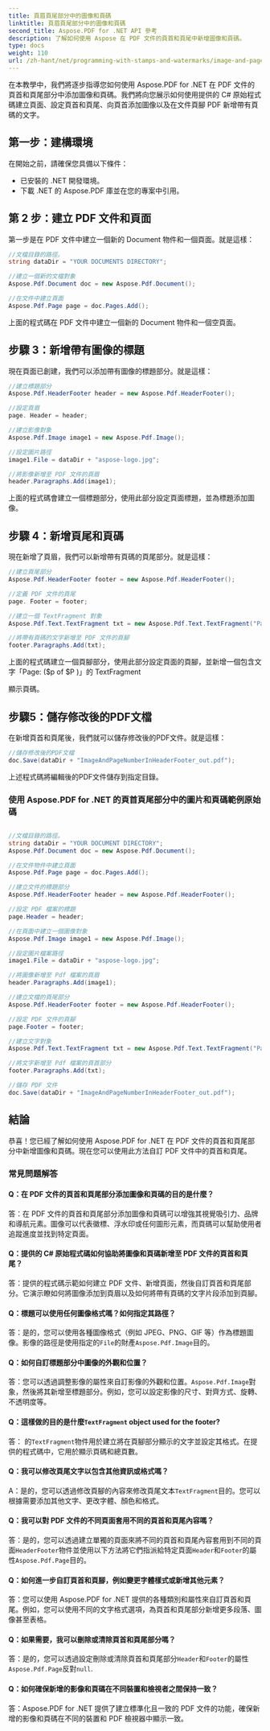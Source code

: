 ```yaml
---
title: 頁眉頁尾部分中的圖像和頁碼
linktitle: 頁眉頁尾部分中的圖像和頁碼
second_title: Aspose.PDF for .NET API 參考
description: 了解如何使用 Aspose 在 PDF 文件的頁首和頁尾中新增圖像和頁碼。
type: docs
weight: 110
url: /zh-hant/net/programming-with-stamps-and-watermarks/image-and-page-number-in-header-footer-section/
---
```

在本教學中，我們將逐步指導您如何使用 Aspose.PDF for .NET 在 PDF 文件的頁首和頁尾部分中添加圖像和頁碼。我們將向您展示如何使用提供的 C# 原始程式碼建立頁面、設定頁首和頁尾、向頁首添加圖像以及在文件頁腳 PDF 新增帶有頁碼的文字。

## 第一步：建構環境

在開始之前，請確保您具備以下條件：

- 已安裝的 .NET 開發環境。
- 下載 .NET 的 Aspose.PDF 庫並在您的專案中引用。

## 第 2 步：建立 PDF 文件和頁面

第一步是在 PDF 文件中建立一個新的 Document 物件和一個頁面。就是這樣：

```csharp
//文檔目錄的路徑。
string dataDir = "YOUR DOCUMENTS DIRECTORY";

//建立一個新的文檔對象
Aspose.Pdf.Document doc = new Aspose.Pdf.Document();

//在文件中建立頁面
Aspose.Pdf.Page page = doc.Pages.Add();
```

上面的程式碼在 PDF 文件中建立一個新的 Document 物件和一個空頁面。

## 步驟 3：新增帶有圖像的標題

現在頁面已創建，我們可以添加帶有圖像的標題部分。就是這樣：

```csharp
//建立標題部分
Aspose.Pdf.HeaderFooter header = new Aspose.Pdf.HeaderFooter();

//設定頁眉
page. Header = header;

//建立影像對象
Aspose.Pdf.Image image1 = new Aspose.Pdf.Image();

//設定圖片路徑
image1.File = dataDir + "aspose-logo.jpg";

//將影像新增至 PDF 文件的頁眉
header.Paragraphs.Add(image1);
```

上面的程式碼會建立一個標題部分，使用此部分設定頁面標題，並為標題添加圖像。

## 步驟 4：新增頁尾和頁碼

現在新增了頁眉，我們可以新增帶有頁碼的頁尾部分。就是這樣：

```csharp
//建立頁尾部分
Aspose.Pdf.HeaderFooter footer = new Aspose.Pdf.HeaderFooter();

//定義 PDF 文件的頁尾
page. Footer = footer;

//建立一個 TextFragment 對象
Aspose.Pdf.Text.TextFragment txt = new Aspose.Pdf.Text.TextFragment("Page: ($p of $P)");

//將帶有頁碼的文字新增至 PDF 文件的頁腳
footer.Paragraphs.Add(txt);
```

上面的程式碼建立一個頁腳部分，使用此部分設定頁面的頁腳，並新增一個包含文字「Page: ($p of $P )」的 TextFragment

  顯示頁碼。

## 步驟5：儲存修改後的PDF文檔

在新增頁首和頁尾後，我們就可以儲存修改後的PDF文件。就是這樣：

```csharp
//儲存修改後的PDF文檔
doc.Save(dataDir + "ImageAndPageNumberInHeaderFooter_out.pdf");
```

上述程式碼將編輯後的PDF文件儲存到指定目錄。

### 使用 Aspose.PDF for .NET 的頁首頁尾部分中的圖片和頁碼範例原始碼 
```csharp

//文檔目錄的路徑。
string dataDir = "YOUR DOCUMENT DIRECTORY";
Aspose.Pdf.Document doc = new Aspose.Pdf.Document();

//在文件物件中建立頁面
Aspose.Pdf.Page page = doc.Pages.Add();

//建立文件的標題部分
Aspose.Pdf.HeaderFooter header = new Aspose.Pdf.HeaderFooter();

//設定 PDF 檔案的標題
page.Header = header;

//在頁面中建立一個圖像對象
Aspose.Pdf.Image image1 = new Aspose.Pdf.Image();

//設定圖片檔案路徑
image1.File = dataDir + "aspose-logo.jpg";

//將圖像新增至 Pdf 檔案的頁眉
header.Paragraphs.Add(image1);

//建立文檔的頁尾部分
Aspose.Pdf.HeaderFooter footer = new Aspose.Pdf.HeaderFooter();

//設定 PDF 文件的頁腳
page.Footer = footer;

//建立文字對象
Aspose.Pdf.Text.TextFragment txt = new Aspose.Pdf.Text.TextFragment("Page: ($p of $P ) ");

//將文字新增至 Pdf 檔案的頁首部分
footer.Paragraphs.Add(txt);

//儲存 PDF 文件
doc.Save(dataDir + "ImageAndPageNumberInHeaderFooter_out.pdf");

```

## 結論

恭喜！您已經了解如何使用 Aspose.PDF for .NET 在 PDF 文件的頁首和頁尾部分中新增圖像和頁碼。現在您可以使用此方法自訂 PDF 文件中的頁首和頁尾。

### 常見問題解答

#### Q：在 PDF 文件的頁首和頁尾部分添加圖像和頁碼的目的是什麼？

答：在 PDF 文件的頁首和頁尾部分添加圖像和頁碼可以增強其視覺吸引力、品牌和導航元素。圖像可以代表徽標、浮水印或任何圖形元素，而頁碼可以幫助使用者追蹤進度並找到特定頁面。

#### Q：提供的 C# 原始程式碼如何協助將圖像和頁碼新增至 PDF 文件的頁首和頁尾？

答：提供的程式碼示範如何建立 PDF 文件、新增頁面，然後自訂頁首和頁尾部分。它演示瞭如何將圖像添加到頁眉以及如何將帶有頁碼的文字片段添加到頁腳。

#### Q：標題可以使用任何圖像格式嗎？如何指定其路徑？

答：是的，您可以使用各種圖像格式（例如 JPEG、PNG、GIF 等）作為標題圖像。影像的路徑是使用指定的`File`的財產`Aspose.Pdf.Image`目的。

#### Q：如何自訂標題部分中圖像的外觀和位置？

答：您可以透過調整影像的屬性來自訂影像的外觀和位置。`Aspose.Pdf.Image`對象，然後將其新增至標題部分。例如，您可以設定影像的尺寸、對齊方式、旋轉、不透明度等。

####  Q：這樣做的目的是什麼`TextFragment` object used for the footer?

答： 的`TextFragment`物件用於建立將在頁腳部分顯示的文字並設定其格式。在提供的程式碼中，它用於顯示頁碼和總頁數。

#### Q：我可以修改頁尾文字以包含其他資訊或格式嗎？

 A：是的，您可以透過修改頁腳的內容來修改頁尾文本`TextFragment`目的。您可以根據需要添加其他文字、更改字體、顏色和格式。

#### Q：我可以對 PDF 文件的不同頁面套用不同的頁首和頁尾內容嗎？

答：是的，您可以透過建立單獨的頁面來將不同的頁首和頁尾內容套用到不同的頁面`HeaderFooter`物件並使用以下方法將它們指派給特定頁面`Header`和`Footer`的屬性`Aspose.Pdf.Page`目的。

#### Q：如何進一步自訂頁首和頁腳，例如變更字體樣式或新增其他元素？

答：您可以使用 Aspose.PDF for .NET 提供的各種類別和屬性來自訂頁首和頁尾。例如，您可以使用不同的文字格式選項，為頁首和頁尾部分新增更多段落、圖像甚至表格。

#### Q：如果需要，我可以刪除或清除頁首和頁尾部分嗎？

答：是的，您可以透過設定刪除或清除頁首和頁尾部分`Header`和`Footer`的屬性`Aspose.Pdf.Page`反對`null`.

#### Q：如何確保新增的影像和頁碼在不同裝置和檢視者之間保持一致？

答：Aspose.PDF for .NET 提供了建立標準化且一致的 PDF 文件的功能，確保新增的影像和頁碼在不同的裝置和 PDF 檢視器中顯示一致。